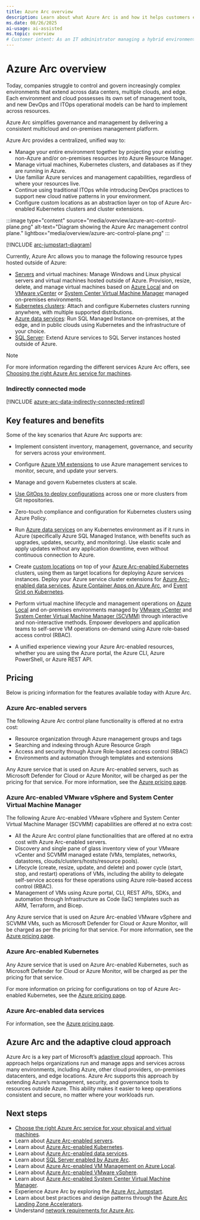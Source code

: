 ```yaml
---
title: Azure Arc overview
description: Learn about what Azure Arc is and how it helps customers enable management and governance of their hybrid resources with other Azure services and features.
ms.date: 08/26/2025
ai-usage: ai-assisted
ms.topic: overview
# Customer intent: As an IT administrator managing a hybrid environment, I want to use Azure Arc to unify the management of my on-premises and cloud resources, so that I can simplify governance and operational processes across diverse infrastructures.
---
```


# Azure Arc overview

Today, companies struggle to control and govern increasingly complex environments that extend across data centers, multiple clouds, and edge. Each environment and cloud possesses its own set of management tools, and new DevOps and ITOps operational models can be hard to implement across resources.

Azure Arc simplifies governance and management by delivering a consistent multicloud and on-premises management platform.

Azure Arc provides a centralized, unified way to:

* Manage your entire environment together by projecting your existing non-Azure and/or on-premises resources into Azure Resource Manager.
* Manage virtual machines, Kubernetes clusters, and databases as if they are running in Azure.
* Use familiar Azure services and management capabilities, regardless of where your resources live.
* Continue using traditional ITOps while introducing DevOps practices to support new cloud native patterns in your environment.
* Configure custom locations as an abstraction layer on top of Azure Arc-enabled Kubernetes clusters and cluster extensions.  

:::image type="content" source="media/overview/azure-arc-control-plane.png" alt-text="Diagram showing the Azure Arc management control plane." lightbox="media/overview/azure-arc-control-plane.png" :::

[!INCLUDE [arc-jumpstart-diagram](~/reusable-content/ce-skilling/azure/includes/arc-jumpstart-diagram.md)]

Currently, Azure Arc allows you to manage the following resource types hosted outside of Azure:

* [Servers](servers/overview.md) and virtual machines: Manage Windows and Linux physical servers and virtual machines hosted outside of Azure. Provision, resize, delete, and manage virtual machines based on [Azure Local](/azure/azure-local/manage/azure-arc-vm-management-overview) and on [VMware vCenter](./vmware-vsphere/overview.md) or [System Center Virtual Machine Manager](./system-center-virtual-machine-manager/overview.md) managed on-premises environments.
* [Kubernetes clusters](kubernetes/overview.md): Attach and configure Kubernetes clusters running anywhere, with multiple supported distributions.
* [Azure data services](data/overview.md): Run SQL Managed Instance on-premises, at the edge, and in public clouds using Kubernetes and the infrastructure of your choice.
* [SQL Server](/sql/sql-server/azure-arc/overview): Extend Azure services to SQL Server instances hosted outside of Azure.

> [!NOTE]
> For more information regarding the different services Azure Arc offers, see [Choosing the right Azure Arc service for machines](/azure/azure-arc/choose-service).

### Indirectly connected mode

[!INCLUDE [azure-arc-data-indirectly-connected-retired](data/includes/azure-arc-data-indirectly-connected-retired.md)]

## Key features and benefits

Some of the key scenarios that Azure Arc supports are:

* Implement consistent inventory, management, governance, and security for servers across your environment.

* Configure [Azure VM extensions](./servers/manage-vm-extensions.md) to use Azure management services to monitor, secure, and update your servers.

* Manage and govern Kubernetes clusters at scale.

* [Use GitOps to deploy configurations](kubernetes/conceptual-gitops-flux2.md) across one or more clusters from Git repositories.

* Zero-touch compliance and configuration for Kubernetes clusters using Azure Policy.

* Run [Azure data services](../azure-arc/kubernetes/custom-locations.md) on any Kubernetes environment as if it runs in Azure (specifically Azure SQL Managed Instance, with benefits such as upgrades, updates, security, and monitoring). Use elastic scale and apply updates without any application downtime, even without continuous connection to Azure.

* Create [custom locations](./kubernetes/custom-locations.md) on top of your [Azure Arc-enabled Kubernetes](./kubernetes/overview.md) clusters, using them as target locations for deploying Azure services instances. Deploy your Azure service cluster extensions for [Azure Arc-enabled data services](./data/create-data-controller-direct-azure-portal.md), [Azure Container Apps on Azure Arc](/azure/container-apps/azure-arc-overview), and [Event Grid on Kubernetes](/azure/event-grid/kubernetes/overview).

* Perform virtual machine lifecycle and management operations on [Azure Local](/azure/azure-local/manage/azure-arc-vm-management-overview) and on-premises environments managed by [VMware vCenter](./vmware-vsphere/overview.md) and [System Center Virtual Machine Manager (SCVMM)](./system-center-virtual-machine-manager/overview.md) through interactive and non-interactive methods. Empower developers and application teams to self-serve VM operations on-demand using Azure role-based access control (RBAC).

* A unified experience viewing your Azure Arc-enabled resources, whether you are using the Azure portal, the Azure CLI, Azure PowerShell, or Azure REST API.

## Pricing

Below is pricing information for the features available today with Azure Arc.

### Azure Arc-enabled servers

The following Azure Arc control plane functionality is offered at no extra cost:

* Resource organization through Azure management groups and tags
* Searching and indexing through Azure Resource Graph
* Access and security through Azure Role-based access control (RBAC)
* Environments and automation through templates and extensions

Any Azure service that is used on Azure Arc-enabled servers, such as Microsoft Defender for Cloud or Azure Monitor, will be charged as per the pricing for that service. For more information, see the [Azure pricing page](https://azure.microsoft.com/pricing/).

### Azure Arc-enabled VMware vSphere and System Center Virtual Machine Manager

The following Azure Arc-enabled VMware vSphere and System Center Virtual Machine Manager (SCVMM) capabilities are offered at no extra cost:

- All the Azure Arc control plane functionalities that are offered at no extra cost with Azure Arc-enabled servers.
- Discovery and single pane of glass inventory view of your VMware vCenter and SCVMM managed estate (VMs, templates, networks, datastores, clouds/clusters/hosts/resource pools).
- Lifecycle (create, resize, update, and delete) and power cycle (start, stop, and restart) operations of VMs, including the ability to delegate self-service access for these operations using Azure role-based access control (RBAC).
- Management of VMs using Azure portal, CLI, REST APIs, SDKs, and automation through Infrastructure as Code (IaC) templates such as ARM, Terraform, and Bicep.

Any Azure service that is used on Azure Arc-enabled VMware vSphere and SCVMM VMs, such as Microsoft Defender for Cloud or Azure Monitor, will be charged as per the pricing for that service. For more information, see the [Azure pricing page](https://azure.microsoft.com/pricing/).

### Azure Arc-enabled Kubernetes

Any Azure service that is used on Azure Arc-enabled Kubernetes, such as Microsoft Defender for Cloud or Azure Monitor, will be charged as per the pricing for that service.

For more information on pricing for configurations on top of Azure Arc-enabled Kubernetes, see the [Azure pricing page](https://azure.microsoft.com/pricing/).

### Azure Arc-enabled data services

For information, see the [Azure pricing page](https://azure.microsoft.com/pricing/).

## Azure Arc and the adaptive cloud approach

Azure Arc is a key part of Microsoft’s [adaptive cloud](https://azure.microsoft.com/solutions/adaptive-cloud) approach. This approach helps organizations run and manage apps and services across many environments, including Azure, other cloud providers, on-premises datacenters, and edge locations. Azure Arc supports this approach by extending Azure’s management, security, and governance tools to resources outside Azure. This ability makes it easier to keep operations consistent and secure, no matter where your workloads run.

## Next steps

* [Choose the right Azure Arc service for your physical and virtual machines](./choose-service.md).
* Learn about [Azure Arc-enabled servers](./servers/overview.md).
* Learn about [Azure Arc-enabled Kubernetes](./kubernetes/overview.md).
* Learn about [Azure Arc-enabled data services](https://azure.microsoft.com/services/azure-arc/hybrid-data-services/).
* Learn about [SQL Server enabled by Azure Arc](/sql/sql-server/azure-arc/overview).
* Learn about [Azure Arc-enabled VM Management on Azure Local](/azure/azure-local/manage/azure-arc-vm-management-overview).
* Learn about [Azure Arc-enabled VMware vSphere](vmware-vsphere/overview.md).
* Learn about [Azure Arc-enabled System Center Virtual Machine Manager](system-center-virtual-machine-manager/overview.md).
* Experience Azure Arc by exploring the [Azure Arc Jumpstart](https://aka.ms/AzureArcJumpstart).
* Learn about best practices and design patterns through the [Azure Arc Landing Zone Accelerators](https://aka.ms/ArcLZAcceleratorReady).
* Understand [network requirements for Azure Arc](network-requirements-consolidated.md).
